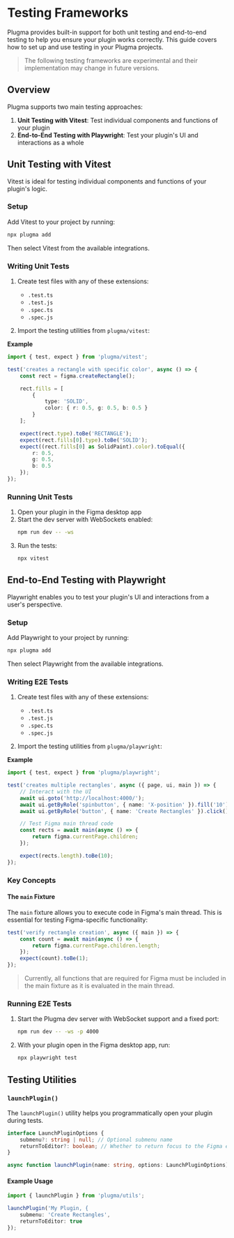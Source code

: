 # Testing Frameworks

Plugma provides built-in support for both unit testing and end-to-end testing to help you ensure your plugin works correctly. This guide covers how to set up and use testing in your Plugma projects.

<blockquote class="warning">
The following testing frameworks are experimental and their implementation may change in future versions.
</blockquote>

## Overview

Plugma supports two main testing approaches:

1. **Unit Testing with Vitest**: Test individual components and functions of your plugin
2. **End-to-End Testing with Playwright**: Test your plugin's UI and interactions as a whole

## Unit Testing with Vitest

Vitest is ideal for testing individual components and functions of your plugin's logic.

### Setup

Add Vitest to your project by running:

```bash
npx plugma add
```

Then select Vitest from the available integrations.

### Writing Unit Tests

1. Create test files with any of these extensions:

    - `.test.ts`
    - `.test.js`
    - `.spec.ts`
    - `.spec.js`

2. Import the testing utilities from `plugma/vitest`:

**Example**

```typescript
import { test, expect } from 'plugma/vitest';

test('creates a rectangle with specific color', async () => {
	const rect = figma.createRectangle();

	rect.fills = [
		{
			type: 'SOLID',
			color: { r: 0.5, g: 0.5, b: 0.5 }
		}
	];

	expect(rect.type).toBe('RECTANGLE');
	expect(rect.fills[0].type).toBe('SOLID');
	expect((rect.fills[0] as SolidPaint).color).toEqual({
		r: 0.5,
		g: 0.5,
		b: 0.5
	});
});
```

### Running Unit Tests

1. Open your plugin in the Figma desktop app
2. Start the dev server with WebSockets enabled:
    ```bash
    npm run dev -- -ws
    ```
3. Run the tests:
    ```bash
    npx vitest
    ```

## End-to-End Testing with Playwright

Playwright enables you to test your plugin's UI and interactions from a user's perspective.

### Setup

Add Playwright to your project by running:

```bash
npx plugma add
```

Then select Playwright from the available integrations.

### Writing E2E Tests

1. Create test files with any of these extensions:

    - `.test.ts`
    - `.test.js`
    - `.spec.ts`
    - `.spec.js`

2. Import the testing utilities from `plugma/playwright`:

**Example**

```typescript
import { test, expect } from 'plugma/playwright';

test('creates multiple rectangles', async ({ page, ui, main }) => {
	// Interact with the UI
	await ui.goto('http://localhost:4000/');
	await ui.getByRole('spinbutton', { name: 'X-position' }).fill('10');
	await ui.getByRole('button', { name: 'Create Rectangles' }).click();

	// Test Figma main thread code
	const rects = await main(async () => {
		return figma.currentPage.children;
	});

	expect(rects.length).toBe(10);
});
```

### Key Concepts

#### The `main` Fixture

The `main` fixture allows you to execute code in Figma's main thread. This is essential for testing Figma-specific functionality:

```typescript
test('verify rectangle creation', async ({ main }) => {
	const count = await main(async () => {
		return figma.currentPage.children.length;
	});
	expect(count).toBe(1);
});
```

<blockquote class="warning">
Currently, all functions that are required for Figma must be included in the main fixture as it is evaluated in the main thread.
</blockquote>

### Running E2E Tests

1. Start the Plugma dev server with WebSocket support and a fixed port:
    ```bash
    npm run dev -- -ws -p 4000
    ```
2. With your plugin open in the Figma desktop app, run:
    ```bash
    npx playwright test
    ```

## Testing Utilities

### `launchPlugin()`

The `launchPlugin()` utility helps you programmatically open your plugin during tests.

```typescript
interface LaunchPluginOptions {
	submenu?: string | null; // Optional submenu name
	returnToEditor?: boolean; // Whether to return focus to the Figma editor after launching
}

async function launchPlugin(name: string, options: LaunchPluginOptions): Promise<void>;
```

#### Example Usage

```typescript
import { launchPlugin } from 'plugma/utils';

launchPlugin('My Plugin, {
	submenu: 'Create Rectangles',
	returnToEditor: true
});
```
